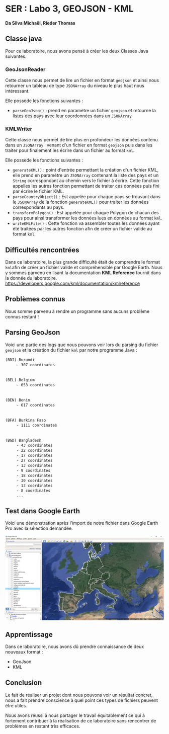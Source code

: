 # SER : Labo 3, GEOJSON - KML

#### Da Silva Michaël, Rieder Thomas



## Classe java

Pour ce laboratoire, nous avons pensé à créer les deux Classes Java suivantes.

### GeoJsonReader

Cette classe nous permet de lire un fichier en format `geojson` et ainsi nous retourner un tableau de type `JSONArray` du niveau le plus haut nous intéressant.

Elle possède les fonctions suivantes :

- `parseGeoJson()` : prend en paramètre un fichier `geojson` et retourne la listes des pays avec leur coordonnées dans un `JSONArray`

### KMLWriter

Cette classe nous permet de lire plus en profondeur les données contenu dans un `JSONArray ` venant d'un fichier en format `geojson` puis dans les traiter pour finalement les écrire dans un fichier au format `kml`. 

Elle possède les fonctions suivantes :

- `generateKML()` : point d'entrée permettant la création d'un fichier KML, elle prend en paramètre un `JSONArray` contenant la liste des pays et un `String` correspondant au chemin vers le fichier à écrire. Cette fonction appelles les autres fonction permettant de traiter ces données puis fini par écrire le fichier KML.
- `parseCountryObject()` : Est appelée pour chaque pays se trouvant dans le `JSONArray` de la fonction `generateKML()` pour traiter les données correspondants au pays.
- `transformPolygon()` : Est appelée pour chaque Polygon de chacun des pays pour ainsi transformer les données lues en données au format `kml`.
- `writeKMLFile()` : Cette fonction va assembler toutes les données ayant été traitées par les autres fonction afin de créer un fichier valide au format `kml`.



## Difficultés rencontrées

Dans ce laboratoire, la plus grande difficulté était de comprendre le format `kml`afin de créer un fichier valide et compréhensible par Google Earth. Nous y sommes parvenu en lisant la documentation **KML Reference** fournit dans la donnée du laboratoire.
https://developers.google.com/kml/documentation/kmlreference

## Problèmes connus

Nous somme parvenu à rendre un programme sans aucuns problème connus restant !

## Parsing GeoJson

Voici une partie des logs que nous pouvons voir lors du parsing du fichier `geojson` et la création du fichier `kml` par notre programme Java :

```
(BDI) Burundi
	 - 307 coordinates


(BEL) Belgium
	 - 653 coordinates


(BEN) Benin
	 - 617 coordinates


(BFA) Burkina Faso
	 - 1111 coordinates


(BGD) Bangladesh
	 - 43 coordinates
	 - 22 coordinates
	 - 17 coordinates
	 - 27 coordinates
	 - 13 coordinates
	 - 9 coordinates
	 - 18 coordinates
	 - 30 coordinates
	 - 13 coordinates
	 - 8 coordinates
	 ...
```



## Test dans Google Earth

Voici une démonstration après l'import de notre fichier dans Google Earth Pro avec la sélection demandée.

![](proof_google_earth.png)

## Apprentissage

Dans ce laboratoire, nous avons dû prendre connaissance de deux nouveaux format :

- GeoJson
- KML

## Conclusion

Le fait de réaliser un projet dont nous pouvons voir un résultat concret, nous a fait prendre conscience à quel point ces types de fichiers peuvent être utiles.

Nous avons réussi à nous partager le travail équitablement ce qui à fortement contribuer à la réalisation de ce laboratoire sans rencontrer de problèmes en restant très efficaces.

